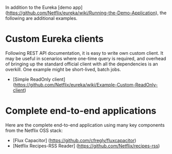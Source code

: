 In addition to the Eureka [demo app] (https://github.com/Netflix/eureka/wiki/Running-the-Demo-Application), the following are additional examples.

# Custom Eureka clients
Following REST API documentation, it is easy to write own custom client. It may be useful in scenarios where one-time query is required, and overhead of bringing up the standard official client with all the dependencies is an overkill. One example might be short-lived, batch jobs.
* [Simple ReadOnly client] (https://github.com/Netflix/eureka/wiki/Example-Custom-ReadOnly-client)

# Complete end-to-end applications
Here are the complete end-to-end application using many key components from the Netflix OSS stack:
* [Flux Capacitor] (https://github.com/cfregly/fluxcapacitor)
* [Netflix Recipes-RSS Reader] (https://github.com/Netflix/recipes-rss)